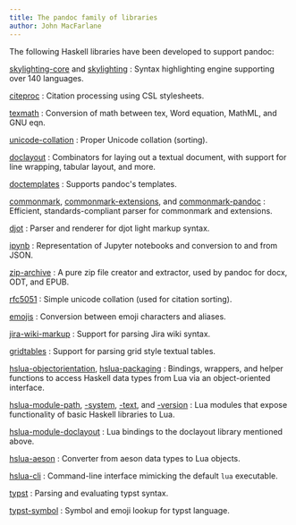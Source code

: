 ```yaml
---
title: The pandoc family of libraries
author: John MacFarlane
---
```


The following Haskell libraries have been developed to support
pandoc:


[skylighting-core] and [skylighting]
:   Syntax highlighting engine supporting over 140 languages.

[citeproc]
:   Citation processing using CSL stylesheets.

[texmath]
:   Conversion of math between tex, Word equation, MathML, and GNU eqn.

[unicode-collation]
:   Proper Unicode collation (sorting).

[doclayout]
:   Combinators for laying out a textual document, with support
    for line wrapping, tabular layout, and more.

[doctemplates]
:   Supports pandoc's templates.

[commonmark], [commonmark-extensions], and [commonmark-pandoc]
:   Efficient, standards-compliant parser for commonmark and extensions.

[djot]
:   Parser and renderer for djot light markup syntax.

[ipynb]
:   Representation of Jupyter notebooks and conversion to and
    from JSON.

[zip-archive]
:   A pure zip file creator and extractor, used by pandoc for
    docx, ODT, and EPUB.

[rfc5051]
:   Simple unicode collation (used for citation sorting).

[emojis]
:   Conversion between emoji characters and aliases.

[jira-wiki-markup]
:   Support for parsing Jira wiki syntax.

[gridtables]
:   Support for parsing grid style textual tables.

[hslua-objectorientation], [hslua-packaging]
:   Bindings, wrappers, and helper functions to access Haskell data
    types from Lua via an object-oriented interface.

[hslua-module-path], [-system], [-text], and [-version]
:   Lua modules that expose functionality of basic Haskell
    libraries to Lua.

[hslua-module-doclayout]
:   Lua bindings to the doclayout library mentioned above.

[hslua-aeson]
:   Converter from aeson data types to Lua objects.

[hslua-cli]
:   Command-line interface mimicking the default `lua` executable.

[typst]
:   Parsing and evaluating typst syntax.

[typst-symbol]
:   Symbol and emoji lookup for typst language.

[skylighting]: https://hackage.haskell.org/package/skylighting
[skylighting-core]: https://hackage.haskell.org/package/skylighting-core
[citeproc]: https://hackage.haskell.org/package/citeproc
[texmath]: https://hackage.haskell.org/package/texmath
[doclayout]: https://hackage.haskell.org/package/doclayout
[doctemplates]: https://hackage.haskell.org/package/doctemplates
[commonmark]: https://hackage.haskell.org/package/commonmark
[commonmark-extensions]: https://hackage.haskell.org/package/commonmark-extensions
[commonmark-pandoc]: https://hackage.haskell.org/package/commonmark-pandoc
[djot]: https://hackage.haskell.org/package/djot
[ipynb]: https://hackage.haskell.org/package/ipynb
[zip-archive]: https://hackage.haskell.org/package/zip-archive
[rfc5051]: https://hackage.haskell.org/package/rfc5051
[emojis]: https://hackage.haskell.org/package/emojis
[jira-wiki-markup]: https://hackage.haskell.org/package/jira-wiki-markup
[unicode-collation]: https://hackage.haskell.org/package/unicode-collation
[gridtables]: https://hackage.haskell.org/package/gridtables
[hslua-objectorientation]: https://hackage.haskell.org/package/hslua-objectorientation
[hslua-packaging]: https://hackage.haskell.org/package/hslua-packaging
[hslua-aeson]: https://hackage.haskell.org/package/hslua-aeson
[hslua-cli]: https://hackage.haskell.org/package/hslua-cli
[hslua-module-doclayout]: https://hackage.haskell.org/package/hslua-module-doclayout
[hslua-module-path]: https://hackage.haskell.org/package/hslua-module-path
[-system]: https://hackage.haskell.org/package/hslua-module-system
[-text]: https://hackage.haskell.org/package/hslua-module-text
[-version]: https://hackage.haskell.org/package/hslua-module-version
[typst]: https://hackage.haskell.org/package/typst
[typst-symbol]: https://hackage.haskell.org/package/typst-symbol
